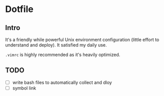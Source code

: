 # Dotfile

## Intro

It's a friendly while powerful Unix environment configuration (little effort to understand and deploy).
It satisfied my daily use. 

`.vimrc` is highly recommended as it's heavily optimized.

## TODO

- [ ] write bash files to automatically collect and dloy
- [ ] symbol link
